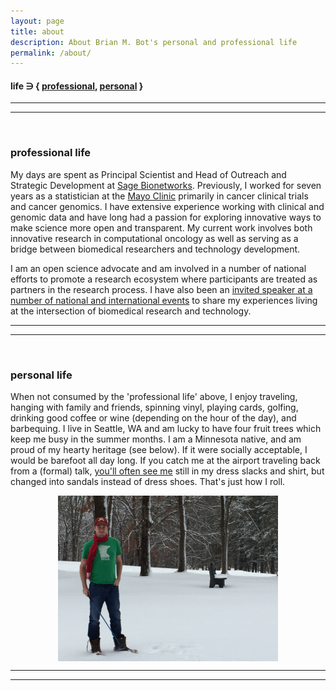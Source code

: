 ```yaml
---
layout: page
title: about
description: About Brian M. Bot's personal and professional life
permalink: /about/
---
```


#### life &ni; { [professional](/about#professional-life), [personal](/about#personal-life) }

***
***
<br>

### professional life
My days are spent as Principal Scientist and Head of Outreach and Strategic Development at [Sage Bionetworks](http://www.sagebase.org). Previously, I worked for seven years as a statistician at the [Mayo Clinic](http://www.mayoclinic.org/) primarily in cancer clinical trials and cancer genomics. I have extensive experience working with clinical and genomic data and have long had a passion for exploring innovative ways to make science more open and transparent. My current work involves both innovative research in computational oncology as well as serving as a bridge between biomedical researchers and technology development.

I am an open science advocate and am involved in a number of national efforts to promote a research ecosystem where participants are treated as partners in the research process. I have also been an [invited speaker at a number of national and international events](/presentations) to share my experiences living at the intersection of biomedical research and technology.

***
***
<br>

### personal life
When not consumed by the 'professional life' above, I enjoy traveling, hanging with family and friends, spinning vinyl, playing cards, golfing, drinking good coffee or wine (depending on the hour of the day), and barbequing. I live in Seattle, WA and am lucky to have four fruit trees which keep me busy in the summer months. I am a Minnesota native, and am proud of my hearty heritage (see below). If it were socially acceptable, I would be barefoot all day long. If you catch me at the airport traveling back from a (formal) talk, [you'll often see me](/images/travelSandals-small.jpg) still in my dress slacks and shirt, but changed into sandals instead of dress shoes. That's just how I roll.

<img src="/images/winterGolfing.jpg" alt="Golf on christmas morning in Minnesota" style="width:70%;display:block;margin-left:auto;margin-right:auto">

***
***
